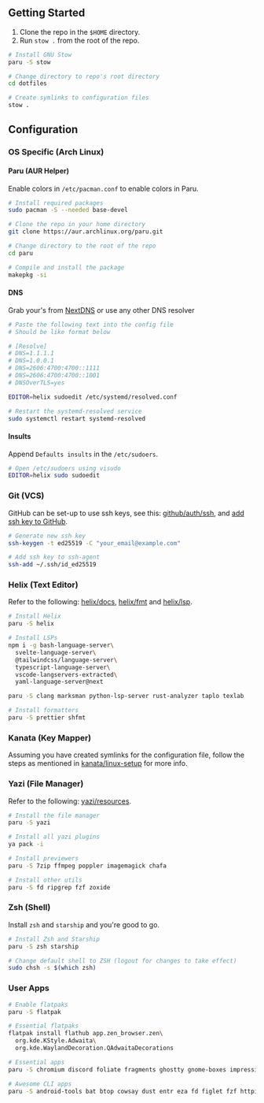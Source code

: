 ## Getting Started

1. Clone the repo in the `$HOME` directory.
2. Run `stow .` from the root of the repo.

```sh
# Install GNU Stow
paru -S stow

# Change directory to repo's root directory
cd dotfiles

# Create symlinks to configuration files
stow .
```

## Configuration

### OS Specific (Arch Linux)

#### Paru (AUR Helper)

Enable colors in `/etc/pacman.conf` to enable colors in Paru.

```sh
# Install required packages
sudo pacman -S --needed base-devel

# Clone the repo in your home directory
git clone https://aur.archlinux.org/paru.git

# Change directory to the root of the repo
cd paru

# Compile and install the package
makepkg -si
```

#### DNS

Grab your's from [NextDNS](https://my.nextdns.io/start) or use any other DNS resolver

```sh
# Paste the following text into the config file
# Should be like format below

# [Resolve]
# DNS=1.1.1.1
# DNS=1.0.0.1
# DNS=2606:4700:4700::1111
# DNS=2606:4700:4700::1001
# DNSOverTLS=yes

EDITOR=helix sudoedit /etc/systemd/resolved.conf

# Restart the systemd-resolved service
sudo systemctl restart systemd-resolved
```

#### Insults

Append `Defaults insults` in the `/etc/sudoers`.

```sh
# Open /etc/sudoers using visudo
EDITOR=helix sudo sudoedit
```

### Git (VCS)

GitHub can be set-up to use ssh keys, see this: [github/auth/ssh](https://docs.github.com/en/authentication/connecting-to-github-with-ssh/generating-a-new-ssh-key-and-adding-it-to-the-ssh-agent), and [add ssh key to GitHub](https://github.com/settings/keys).

```sh
# Generate new ssh key
ssh-keygen -t ed25519 -C "your_email@example.com"

# Add ssh key to ssh-agent
ssh-add ~/.ssh/id_ed25519
```

### Helix (Text Editor)

Refer to the following: [helix/docs](https://docs.helix-editor.com/lang-support.html), [helix/fmt](https://github.com/helix-editor/helix/wiki/External-formatter-configuration) and [helix/lsp](https://github.com/helix-editor/helix/wiki/Language-Server-Configurations).

```sh
# Install Helix
paru -S helix

# Install LSPs
npm i -g bash-language-server\
  svelte-language-server\
  @tailwindcss/language-server\
  typescript-language-server\
  vscode-langservers-extracted\
  yaml-language-server@next

paru -S clang marksman python-lsp-server rust-analyzer taplo texlab

# Install formatters
paru -S prettier shfmt
```

### Kanata (Key Mapper)

Assuming you have created symlinks for the configuration file, follow the steps as mentioned in [kanata/linux-setup](https://github.com/jtroo/kanata/blob/main/docs/setup-linux.md) for more info.

### Yazi (File Manager)

Refer to the following: [yazi/resources](https://yazi-rs.github.io/docs/resources).

```sh
# Install the file manager
paru -S yazi

# Install all yazi plugins
ya pack -i

# Install previewers
paru -S 7zip ffmpeg poppler imagemagick chafa

# Install other utils
paru -S fd ripgrep fzf zoxide
```

### Zsh (Shell)

Install `zsh` and `starship` and you're good to go.

```sh
# Install Zsh and Starship
paru -S zsh starship

# Change default shell to ZSH (logout for changes to take effect)
sudo chsh -s $(which zsh)
```

### User Apps

````sh
# Enable flatpaks
paru -S flatpak

# Essential flatpaks
flatpak install flathub app.zen_browser.zen\
  org.kde.KStyle.Adwaita\
  org.kde.WaylandDecoration.QAdwaitaDecorations

# Essential apps
paru -S chromium discord foliate fragments ghostty gnome-boxes impression kdenlive krita zed

# Awesome CLI apps
paru -S android-tools bat btop cowsay dust entr eza fd figlet fzf httpie lazygit lolcat macchina miller ouch ripgrep starship tldr yazi yt-dlp zellij zoxide ```
````
